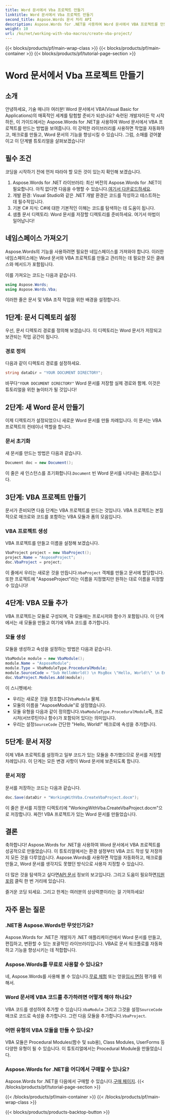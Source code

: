 ```yaml
---
title: Word 문서에서 Vba 프로젝트 만들기
linktitle: Word 문서에서 Vba 프로젝트 만들기
second_title: Aspose.Words 문서 처리 API
description: Aspose.Words for .NET을 사용하여 Word 문서에서 VBA 프로젝트를 만드는 방법을 알아보세요. 원활한 문서 자동화를 위한 단계별 가이드를 따르세요!
weight: 10
url: /ko/net/working-with-vba-macros/create-vba-project/
---
```


{{< blocks/products/pf/main-wrap-class >}}
{{< blocks/products/pf/main-container >}}
{{< blocks/products/pf/tutorial-page-section >}}

# Word 문서에서 Vba 프로젝트 만들기


## 소개

안녕하세요, 기술 매니아 여러분! Word 문서에서 VBA(Visual Basic for Applications)의 매혹적인 세계를 탐험할 준비가 되셨나요? 숙련된 개발자이든 막 시작하든, 이 가이드에서는 Aspose.Words for .NET을 사용하여 Word 문서에서 VBA 프로젝트를 만드는 방법을 보여줍니다. 이 강력한 라이브러리를 사용하면 작업을 자동화하고, 매크로를 만들고, Word 문서의 기능을 향상시킬 수 있습니다. 그럼, 소매를 걷어붙이고 이 단계별 튜토리얼을 살펴보겠습니다!

## 필수 조건

코딩을 시작하기 전에 먼저 따라야 할 모든 것이 있는지 확인해 보겠습니다.

1.  Aspose.Words for .NET 라이브러리: 최신 버전의 Aspose.Words for .NET이 필요합니다. 아직 없다면 다음을 수행할 수 있습니다.[여기서 다운로드하세요](https://releases.aspose.com/words/net/).
2. 개발 환경: Visual Studio와 같은 .NET 개발 환경은 코드를 작성하고 테스트하는 데 필수적입니다.
3. 기본 C# 지식: C#에 대한 기본적인 이해는 코드를 탐색하는 데 도움이 됩니다.
4. 샘플 문서 디렉토리: Word 문서를 저장할 디렉토리를 준비하세요. 여기서 마법이 일어납니다!

## 네임스페이스 가져오기

Aspose.Words의 기능을 사용하려면 필요한 네임스페이스를 가져와야 합니다. 이러한 네임스페이스에는 Word 문서와 VBA 프로젝트를 만들고 관리하는 데 필요한 모든 클래스와 메서드가 포함됩니다.

이를 가져오는 코드는 다음과 같습니다.

```csharp
using Aspose.Words;
using Aspose.Words.Vba;
```

이러한 줄은 문서 및 VBA 조작 작업을 위한 배경을 설정합니다.

## 1단계: 문서 디렉토리 설정

우선, 문서 디렉토리 경로를 정의해 보겠습니다. 이 디렉토리는 Word 문서가 저장되고 보관되는 작업 공간이 됩니다.

### 경로 정의

다음과 같이 디렉토리 경로를 설정하세요.

```csharp
string dataDir = "YOUR DOCUMENT DIRECTORY";
```

 바꾸다`"YOUR DOCUMENT DIRECTORY"` Word 문서를 저장할 실제 경로와 함께. 이것은 튜토리얼을 위한 놀이터가 될 것입니다!

## 2단계: 새 Word 문서 만들기

이제 디렉토리가 설정되었으니 새로운 Word 문서를 만들 차례입니다. 이 문서는 VBA 프로젝트의 컨테이너 역할을 합니다.

### 문서 초기화

새 문서를 만드는 방법은 다음과 같습니다.

```csharp
Document doc = new Document();
```

 이 줄은 새 인스턴스를 초기화합니다.`Document` 빈 Word 문서를 나타내는 클래스입니다.

## 3단계: VBA 프로젝트 만들기

문서가 준비되면 다음 단계는 VBA 프로젝트를 만드는 것입니다. VBA 프로젝트는 본질적으로 매크로와 코드를 포함하는 VBA 모듈과 폼의 모음입니다.

### VBA 프로젝트 생성

VBA 프로젝트를 만들고 이름을 설정해 보겠습니다.

```csharp
VbaProject project = new VbaProject();
project.Name = "AsposeProject";
doc.VbaProject = project;
```

 이 줄에서 우리는 새로운 것을 만듭니다.`VbaProject` 객체를 만들고 문서에 할당합니다. 또한 프로젝트에 "AsposeProject"라는 이름을 지정했지만 원하는 대로 이름을 지정할 수 있습니다!

## 4단계: VBA 모듈 추가

VBA 프로젝트는 모듈로 구성되며, 각 모듈에는 프로시저와 함수가 포함됩니다. 이 단계에서는 새 모듈을 만들고 여기에 VBA 코드를 추가합니다.

### 모듈 생성

모듈을 생성하고 속성을 설정하는 방법은 다음과 같습니다.

```csharp
VbaModule module = new VbaModule();
module.Name = "AsposeModule";
module.Type = VbaModuleType.ProceduralModule;
module.SourceCode = "Sub HelloWorld() \n MsgBox \"Hello, World!\" \n End Sub";
doc.VbaProject.Modules.Add(module);
```

이 스니펫에서:
-  우리는 새로운 것을 창조합니다`VbaModule` 물체.
- 모듈의 이름을 "AsposeModule"로 설정했습니다.
-  모듈 유형을 다음과 같이 정의합니다.`VbaModuleType.ProceduralModule`즉, 프로시저(서브루틴이나 함수)가 포함되어 있다는 의미입니다.
-  우리는 설정`SourceCode` 간단한 "Hello, World!" 매크로에 속성을 추가합니다.

## 5단계: 문서 저장

이제 VBA 프로젝트를 설정하고 일부 코드가 있는 모듈을 추가했으므로 문서를 저장할 차례입니다. 이 단계는 모든 변경 사항이 Word 문서에 보존되도록 합니다.

### 문서 저장

문서를 저장하는 코드는 다음과 같습니다.

```csharp
doc.Save(dataDir + "WorkingWithVba.CreateVbaProject.docm");
```

이 줄은 문서를 지정한 디렉토리에 "WorkingWithVba.CreateVbaProject.docm"으로 저장합니다. 짜잔! VBA 프로젝트가 있는 Word 문서를 만들었습니다.

## 결론

축하합니다! Aspose.Words for .NET을 사용하여 Word 문서에서 VBA 프로젝트를 성공적으로 만들었습니다. 이 튜토리얼에서는 환경 설정부터 VBA 코드 작성 및 저장까지 모든 것을 다루었습니다. Aspose.Words를 사용하면 작업을 자동화하고, 매크로를 만들고, Word 문서를 생각지도 못했던 방식으로 사용자 지정할 수 있습니다.

 더 많은 것을 탐색하고 싶다면[API 문서](https://reference.aspose.com/words/net/) 정보의 보고입니다. 그리고 도움이 필요하면[지원 포럼](https://forum.aspose.com/c/words/8) 클릭 한 번 거리에 있습니다.

즐거운 코딩 되세요. 그리고 한계는 여러분의 상상력뿐이라는 걸 기억하세요!

## 자주 묻는 질문

### .NET용 Aspose.Words란 무엇인가요?  
Aspose.Words for .NET은 개발자가 .NET 애플리케이션에서 Word 문서를 만들고, 편집하고, 변환할 수 있는 포괄적인 라이브러리입니다. VBA로 문서 워크플로를 자동화하고 기능을 향상시키는 데 적합합니다.

### Aspose.Words를 무료로 사용할 수 있나요?  
 네, Aspose.Words를 사용해 볼 수 있습니다.[무료 체험](https://releases.aspose.com/) 또는 얻을[임시 면허](https://purchase.aspose.com/temporary-license/) 평가를 위해서.

### Word 문서에 VBA 코드를 추가하려면 어떻게 해야 하나요?  
 VBA 코드를 생성하여 추가할 수 있습니다.`VbaModule` 그리고 그것을 설정`SourceCode` 매크로 코드로 속성을 추가합니다. 그런 다음 모듈을 추가합니다.`VbaProject`.

### 어떤 유형의 VBA 모듈을 만들 수 있나요?  
VBA 모듈은 Procedural Modules(함수 및 sub용), Class Modules, UserForms 등 다양한 유형이 될 수 있습니다. 이 튜토리얼에서는 Procedural Module을 만들었습니다.

### Aspose.Words for .NET을 어디에서 구매할 수 있나요?  
Aspose.Words for .NET을 다음에서 구매할 수 있습니다.[구매 페이지](https://purchase.aspose.com/buy).
{{< /blocks/products/pf/tutorial-page-section >}}

{{< /blocks/products/pf/main-container >}}
{{< /blocks/products/pf/main-wrap-class >}}

{{< blocks/products/products-backtop-button >}}
